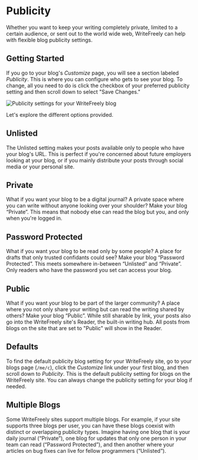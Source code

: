 # Publicity

Whether you want to keep your writing completely private, limited to a certain audience, or sent out to the world wide web, WriteFreely can help with flexible blog publicity settings.

## Getting Started

If you go to your blog's _Customize_ page, you will see a section labeled _Publicity_. This is where you can configure who gets to see your blog. To change, all you need to do is click the checkbox of your preferred publicity setting and then scroll down to select "Save Changes."

![Publicity settings for your WriteFreely blog](https://i.snap.as/4eFNafN.png)

Let's explore the different options provided.

## Unlisted

The Unlisted setting makes your posts available only to people who have your blog's URL. This is perfect if you're concerned about future employers looking at your blog, or if you mainly distribute your posts through social media or your personal site.

## Private

What if you want your blog to be a digital journal? A private space where you can write without anyone looking over your shoulder? Make your blog “Private”. This means that nobody else can read the blog but you, and only when you're logged in.

## Password Protected

What if you want your blog to be read only by some people? A place for drafts that only trusted confidants could see? Make your blog “Password Protected”. This meets somewhere in-between “Unlisted” and “Private”. Only readers who have the password you set can access your blog.

## Public

What if you want your blog to be part of the larger community? A place where you not only share your writing but can read the writing shared by others? Make your blog “Public”. While still sharable by link, your posts also go into the WriteFreely site's Reader, the built-in writing hub. All posts from blogs on the site that are set to "Public" will show in the Reader.

## Defaults

To find the default publicity blog setting for your WriteFreely site, go to your blogs page (`/me/c`), click the _Customize_ link under your first blog, and then scroll down to _Publicity_. This is the default publicity setting for blogs on the WriteFreely site. You can always change the publicity setting for your blog if needed.

## Multiple Blogs

Some WriteFreely sites support multiple blogs. For example, if your site supports three blogs per user, you can have these blogs coexist with distinct or overlapping publicity types. Imagine having one blog that is your daily journal (“Private”), one blog for updates that only one person in your team can read (“Password Protected”), and then another where your articles on bug fixes can live for fellow programmers (“Unlisted”).
